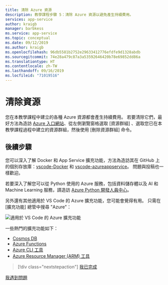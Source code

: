 ```yaml
---
title: 清除 Azure 資源
description: 教學課程步驟 5：清除 Azure 資源以避免產生持續費用。
services: app-service
author: kraigb
manager: barbkess
ms.service: app-service
ms.topic: conceptual
ms.date: 09/12/2019
ms.author: kraigb
ms.openlocfilehash: 96db5581b2752e29633412776efdfe9d1328abdb
ms.sourcegitcommit: 74e28a479c87a3a53592646420b78e69852dd86a
ms.translationtype: HT
ms.contentlocale: zh-TW
ms.lasthandoff: 09/16/2019
ms.locfileid: "71019516"
---
```

# <a name="clean-up-resources"></a>清除資源

您在本教學課程中建立的各種 Azure 資源都會產生持續費用。 若要清除它們，最好方法為造訪 [Azure 入口網站](https://portal.azure.com)、從左側瀏覽窗格選取 [資源群組]  、選取您已在本教學課程過程中建立的資源群組，然後使用 [刪除資源群組]  命令。

## <a name="next-steps"></a>後續步驟

您可以深入了解 Docker 和 App Service 擴充功能，方法為造訪其在 GitHub 上的個別存放庫：[vscode-Docker](https://github.com/Microsoft/vscode-docker) 和 [vscode-azureappservice](https://github.com/Microsoft/vscode-azureappservice)。 問題與投稿也一樣歡迎。

若要深入了解您可以從 Python 使用的 Azure 服務，包括資料儲存體以及 AI 和 Machine Learning 服務，請造訪 [Azure Python 開發人員中心](https://docs.microsoft.com/python/azure/?view=azure-python)。

另外還有其他適用於 VS Code 的 Azure 擴充功能，您可能會覺得有用。 只需在 [擴充功能] 總管中搜尋 "Azure"：

![適用於 VS Code 的 Azure 擴充功能](media/deploy-containers/azure-extensions.png)

一些熱門的擴充功能如下：

- [Cosmos DB](https://marketplace.visualstudio.com/items?itemName=ms-azuretools.vscode-cosmosdb)
- [Azure Functions](https://marketplace.visualstudio.com/items?itemName=ms-azuretools.vscode-azurefunctions)
- [Azure CLI 工具](https://marketplace.visualstudio.com/items?itemName=ms-vscode.azurecli)
- [Azure Resource Manager (ARM) 工具](https://marketplace.visualstudio.com/items?itemName=msazurermtools.azurerm-vscode-tools)

> [!div class="nextstepaction"]
> [我已完成](https://docs.microsoft.com/python/azure/?view=azure-python)

[我遇到問題](https://www.research.net/r/PWZWZ52?tutorial=vscode-appservice-containers&step=07-clean-up-resources)
